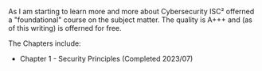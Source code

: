 As I am starting to learn more and more about Cybersecurity ISC² offerned a "foundational" course on the subject matter. The quality is A+++ and (as of this writing) is offerned for free.

The Chapters include:

- Chapter 1 - Security Principles (Completed 2023/07)
